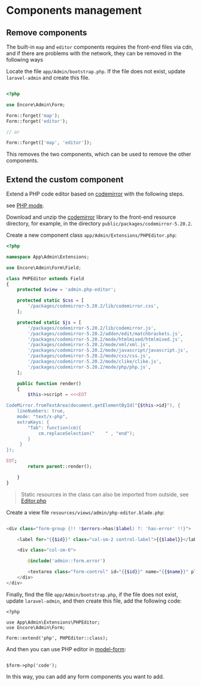 # Components management


## Remove components

The built-in `map` and `editor` components requires the front-end files via cdn, and if there are problems with the network, they can be removed in the following ways

Locate the file `app/Admin/bootstrap.php`. If the file does not exist, update `laravel-admin` and create this file.

```php

<?php

use Encore\Admin\Form;

Form::forget('map');
Form::forget('editor');

// or

Form::forget(['map', 'editor']);

```

This removes the two components, which can be used to remove the other components.

## Extend the custom component

Extend a PHP code editor based on [codemirror](http://codemirror.net/index.html) with the following steps.

see [PHP mode](http://codemirror.net/mode/php/).

Download and unzip the [codemirror](http://codemirror.net/codemirror.zip) library to the front-end resource directory, for example, in the directory `public/packages/codemirror-5.20.2`.

Create a new component class `app/Admin/Extensions/PHPEditor.php`:

```php
<?php

namespace App\Admin\Extensions;

use Encore\Admin\Form\Field;

class PHPEditor extends Field
{
    protected $view = 'admin.php-editor';

    protected static $css = [
        '/packages/codemirror-5.20.2/lib/codemirror.css',
    ];

    protected static $js = [
        '/packages/codemirror-5.20.2/lib/codemirror.js',
        '/packages/codemirror-5.20.2/addon/edit/matchbrackets.js',
        '/packages/codemirror-5.20.2/mode/htmlmixed/htmlmixed.js',
        '/packages/codemirror-5.20.2/mode/xml/xml.js',
        '/packages/codemirror-5.20.2/mode/javascript/javascript.js',
        '/packages/codemirror-5.20.2/mode/css/css.js',
        '/packages/codemirror-5.20.2/mode/clike/clike.js',
        '/packages/codemirror-5.20.2/mode/php/php.js',
    ];

    public function render()
    {
        $this->script = <<<EOT

CodeMirror.fromTextArea(document.getElementById("{$this->id}"), {
    lineNumbers: true,
    mode: "text/x-php",
    extraKeys: {
        "Tab": function(cm){
            cm.replaceSelection("    " , "end");
        }
     }
});

EOT;
        return parent::render();

    }
}

```

>Static resources in the class can also be imported from outside, see [Editor.php](https://github.com/z-song/laravel-admin/blob/1.3/src/Form/Field/Editor.php)

Create a view file `resources/views/admin/php-editor.blade.php`:

```php

<div class="form-group {!! !$errors->has($label) ?: 'has-error' !!}">

    <label for="{{$id}}" class="col-sm-2 control-label">{{$label}}</label>

    <div class="col-sm-6">

        @include('admin::form.error')

        <textarea class="form-control" id="{{$id}}" name="{{$name}}" placeholder="{{ trans('admin::lang.input') }} {{$label}}" {!! $attributes !!} >{{ old($column, $value) }}</textarea>
    </div>
</div>

```

Finally, find the file `app/Admin/bootstrap.php`, if the file does not exist, update `laravel-admin`, and then create this file, add the following code:

```
<?php

use App\Admin\Extensions\PHPEditor;
use Encore\Admin\Form;

Form::extend('php', PHPEditor::class);

```

And then you can use PHP editor in [model-form](model-form.md):

```

$form->php('code');

```

In this way, you can add any form components you want to add.